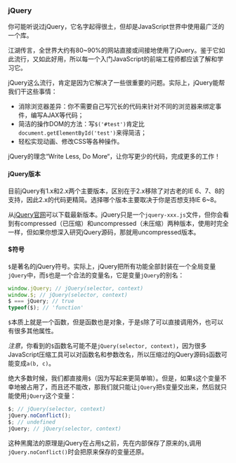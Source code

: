 ### jQuery

你可能听说过jQuery，它名字起得很土，但却是JavaScript世界中使用最广泛的一个库。

江湖传言，全世界大约有80~90%的网站直接或间接地使用了jQuery。鉴于它如此流行，又如此好用，所以每一个入门JavaScript的前端工程师都应该了解和学习它。

jQuery这么流行，肯定是因为它解决了一些很重要的问题。实际上，jQuery能帮我们干这些事情：

- 消除浏览器差异：你不需要自己写冗长的代码来针对不同的浏览器来绑定事件，编写AJAX等代码；
- 简洁的操作DOM的方法：写`$('#test')`肯定比`document.getElementById('test')`来得简洁；
- 轻松实现动画、修改CSS等各种操作。

jQuery的理念“Write Less, Do More“，让你写更少的代码，完成更多的工作！



#### jQuery版本

目前jQuery有1.x和2.x两个主要版本，区别在于2.x移除了对古老的IE 6、7、8的支持，因此2.x的代码更精简。选择哪个版本主要取决于你是否想支持IE 6~8。

从[jQuery官网](http://jquery.com/download/)可以下载最新版本。jQuery只是一个`jquery-xxx.js`文件，但你会看到有compressed（已压缩）和uncompressed（未压缩）两种版本，使用时完全一样，但如果你想深入研究jQuery源码，那就用uncompressed版本。



#### $符号

`$`是著名的jQuery符号。实际上，jQuery把所有功能全部封装在一个全局变量`jQuery`中，而`$`也是一个合法的变量名，它是变量`jQuery`的别名：

```javascript
window.jQuery; // jQuery(selector, context)
window.$; // jQuery(selector, context)
$ === jQuery; // true
typeof($); // 'function'
```

`$`本质上就是一个函数，但是函数也是对象，于是`$`除了可以直接调用外，也可以有很多其他属性。

*注意*，你看到的`$`函数名可能不是`jQuery(selector, context)`，因为很多JavaScript压缩工具可以对函数名和参数改名，所以压缩过的jQuery源码`$`函数可能变成`a(b, c)`。

绝大多数时候，我们都直接用`$`（因为写起来更简单嘛）。但是，如果`$`这个变量不幸地被占用了，而且还不能改，那我们就只能让`jQuery`把`$`变量交出来，然后就只能使用`jQuery`这个变量： 

```javascript
$; // jQuery(selector, context)
jQuery.noConflict();
$; // undefined
jQuery; // jQuery(selector, context)
```

这种黑魔法的原理是jQuery在占用`$`之前，先在内部保存了原来的`$`,调用`jQuery.noConflict()`时会把原来保存的变量还原。

